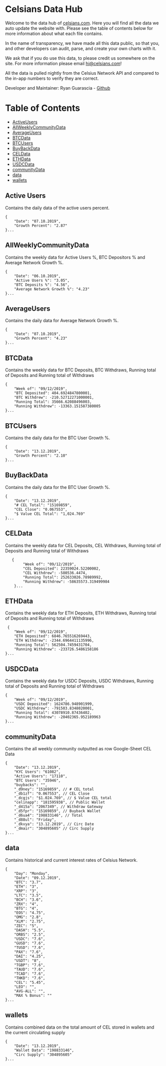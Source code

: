 # Celsians Data Hub

Welcome to the data hub of [celsians.com](https://www.celsians.com/). Here you will find all the data we auto update the website with. Please see the table of contents below for more information about what each file contains.

In the name of transparency, we have made all this data public, so that you, and other developers can audit, parse, and create your own charts with it.

We ask that if you do use this data, to please credit us somewhere on the site. For more information please email [hi@celsians.com](mailto:hi@celsians.com)!

All the data is pulled nightly from the Celsius Network API and compared to the in-app numbers to verify they are correct. 

Developer and Maintainer: Ryan Guarascia - [Github](https://github.com/rguarascia)


# Table of Contents

 - [ActiveUsers](#active-users)
 - [AllWeeklyCommunityData](#allweeklycommunitydata)
 - [AverageUsers](#averageusers)
 - [BTCData](#btcbata)
 - [BTCUsers](#btcusers)
 - [BuyBackData](#buybackdata)
 - [CELData](#celdata)
 - [ETHData](#ethdata)
 - [USDCData](#usdcdata)
 - [communityData](#communitydata)
 - [data](#data)
 - [wallets](#wallets)

## Active Users

Contains the daily data of the active users percent. 

    {
	    "Date": "07.10.2019",
	    "Growth Percent": "2.87"
    }...

## AllWeeklyCommunityData

Contains the weekly data for Active Users %, BTC Depositors % and Average Network Growth %.

    {
    	"Date": "06.10.2019",
    	"Active Users %": "3.05",
    	"BTC Deposits %": "4.56",
    	"Average Network Growth %": "4.23"
    }...

## AverageUsers

Contains the daily data for Average Network Growth %.

    {
    	"Date": "07.10.2019",
    	"Growth Percent": "4.23"
    }...

## BTCData

Contains the weekly data for BTC Deposits, BTC Withdraws, Running total of Deposits and Running total of Withdraws

    {
	    "Week of": "09/12/2019",
	    "BTC Deposited": 404.6924847800001,
	    "BTC Withdrew": -210.52712271000001,
	    "Running Total": 35666.62088496003,
	    "Running Withdrew": -13363.151587380005
    }...

## BTCUsers

Contains the daily data for the BTC User Growth %.

    {
        "Date": "13.12.2019",
        "Growth Percent": "2.10"
    }...

## BuyBackData

Contains the daily data for the BTC User Growth %.

    {
	    "Date": "13.12.2019",
	    "# CEL Total": "15169859",
	    "CEL Close": "0.067553",
	    "$ Value CEL Total": "1,024.769"
    }...
## CELData

Contains the weekly data for CEL Deposits, CEL Withdraws, Running total of Deposits and Running total of Withdraws

       {
	        "Week of": "09/12/2019",
	        "CEL Deposited": 22359024.52200002,
	        "CEL Withdrew": -580536.4474,
	        "Running Total": 252633026.78989992,
	        "Running Withdrew": -58635573.319499984
        }...
        
## ETHData

Contains the weekly data for ETH Deposits, ETH Withdraws, Running total of Deposits and Running total of Withdraws

     {
	    "Week of": "09/12/2019",
	    "ETH Deposited": 6846.765516269443,
	    "ETH Withdrew": -2344.6964411135996,
	    "Running Total": 562504.7459431704,
	    "Running Withdrew": -233726.5486158186
    }...
    
## USDCData

Contains the weekly data for USDC Deposits, USDC Withdraws, Running total of Deposits and Running total of Withdraws

    {
	    "Week of": "09/12/2019",
	    "USDC Deposited": 1624786.948901999,
	    "USDC Withdrew": -791503.8348020001,
	    "Running Total": 43078910.87436402,
	    "Running Withdrew": -20402365.952189963
    }...

## communityData

Contains the all weekly community outputted as row Google-Sheet CEL Data

    {
	    "Date": "13.12.2019",
	    "KYC Users": "61082",
	    "Active Users": "17110",
	    "BTC Users": "35946",
	    "buybacks": "",
	    "_d9ney": "15169859", // # CEL total
	    "_db1zf": "0.067553", // CEL Close
	    "_dcgjs": "$1.024.769", // $ Value CEL total
	    "celinapp": "181595938", // Public Wallet
	    "_d415a": "2067349", // Withdraw Gateway
	    "_d5fpr": "15169859", // Buyback Wallet
	    "_d6ua4": "198833146", // Total
	    "_d88ul": "Friday",
	    "_dkvya": "13.12.2019", // Circ Date
	    "_dmair": "304895605" // Circ Supply
    }...

## data

Contains historical and current interest rates of Celsius Network.

    {
	    "Day": "Monday",
	    "Date": "09.12.2019",
	    "BTC": "3.7",
	    "ETH": "3",
	    "XRP": "3",
	    "LTC": "3.5",
	    "BCH": "3.6",
	    "ZRX": "4",
	    "BTG": "4",
	    "EOS": "4.75",
	    "OMG": "2.8",
	    "XLM": "2.75",
	    "ZEC": "5",
	    "DASH": "5.5",
	    "ORBS": "2.5",
	    "USDC": "7.6",
	    "GUSD": "7.6",
	    "TUSD": "7.6",
	    "PAX": "7.6",
	    "DAI": "4.25",
	    "USDT": "8",
	    "TGBP": "7.6",
	    "TAUD": "7.6",
	    "TCAD": "7.6",
	    "THKD": "7.6",
	    "CEL": "5.45",
	    "LEO": "",
	    "AVG-ALL": "",
	    "MAX % Bonus": ""
    }...

## wallets

Contains combined data on the total amount of CEL stored in wallets and the current circulating supply

    {
	    "Date": "13.12.2019",
	    "Wallet Data": "198833146",
	    "Circ Supply": "304895605"
    }...
